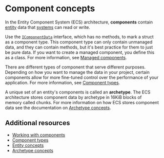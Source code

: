 # Component concepts

In the Entity Component System (ECS) architecture, **components** contain [entity](concepts-entities.md) data that [systems](concepts-systems.md) can read or write. 

Use the [`IComponentData`](xref:Unity.Entities.IComponentData) interface, which has no methods, to mark a struct as a component type. This component type can only contain unmanaged data, and they can contain methods, but it's best practice for them to just be pure data. If you want to create a managed component, you define this as a class. For more information, see [Managed components](components-managed.md).

There are different types of component that serve different purposes. Depending on how you want to manage the data in your project, certain components allow for more fine-tuned control over the performance of your application. For more information, see [Component types](components-type.md).

A unique set of an entity's components is called an **archetype**. The ECS architecture stores component data by archetype in 16KiB blocks of memory called chunks. For more information on how ECS stores component data see the documentation on [Archetype concepts](concepts-archetypes.md).

## Additional resources

* [Working with components](components-intro.md)
* [Component types](components-type.md)
* [Entity concepts](concepts-entities.md)
* [Archetype concepts](concepts-archetypes.md)
